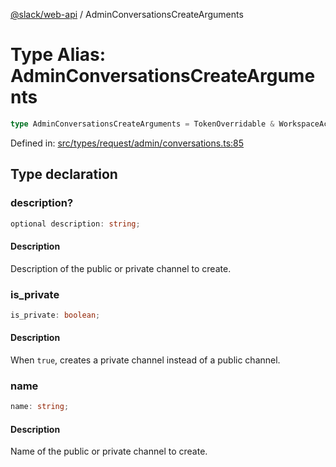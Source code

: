 [@slack/web-api](../index.md) / AdminConversationsCreateArguments

# Type Alias: AdminConversationsCreateArguments

```ts
type AdminConversationsCreateArguments = TokenOverridable & WorkspaceAccess & object;
```

Defined in: [src/types/request/admin/conversations.ts:85](https://github.com/slackapi/node-slack-sdk/blob/main/packages/web-api/src/types/request/admin/conversations.ts#L85)

## Type declaration

### description?

```ts
optional description: string;
```

#### Description

Description of the public or private channel to create.

### is\_private

```ts
is_private: boolean;
```

#### Description

When `true`, creates a private channel instead of a public channel.

### name

```ts
name: string;
```

#### Description

Name of the public or private channel to create.
